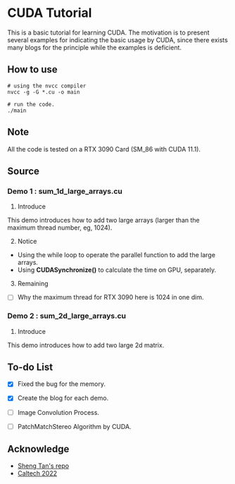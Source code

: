 # CUDA Tutorial
This is a basic tutorial for learning CUDA. The motivation is to present several examples for indicating the basic usage by CUDA, since there exists many blogs for the principle while the examples is deficient.

## How to use
```shell
# using the nvcc compiler
nvcc -g -G *.cu -o main

# run the code.
./main
```

## Note
All the code is tested on a RTX 3090 Card (SM_86 with CUDA 11.1).

## Source
### Demo 1 : sum_1d_large_arrays.cu
1. Introduce

This demo introduces how to add two large arrays (larger than the maximum thread number, eg, 1024).

2. Notice
- Using the while loop to operate the parallel function to add the large arrays.
- Using **CUDASynchronize()** to calculate the time on GPU, separately.

3. Remaining
- [ ] Why the maximum thread for RTX 3090 here is 1024 in one dim.

### Demo 2 : sum_2d_large_arrays.cu
1. Introduce

This demo introduces how to add two large 2d matrix.

## To-do List
- [x] Fixed the bug for the memory.
- [x] Create the blog for each demo.
- [ ] Image Convolution Process.
- [ ] PatchMatchStereo Algorithm by CUDA.


## Acknowledge
- [Sheng Tan's repo](https://github.com/Tony-Tan/CUDA_Freshman)
- [Caltech 2022](http://courses.cms.caltech.edu/cs179/)